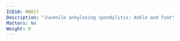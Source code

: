 ```yaml
---
ICD10: M0817
Description: "Juvenile ankylosing spondylitis: Ankle and foot"
Matters: No
Weight: 0
---
```

